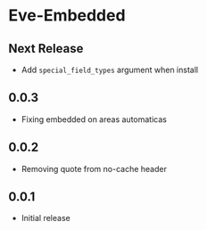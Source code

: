 Eve-Embedded
===========

Next Release
-----

* Add `special_field_types` argument when install

0.0.3
-----

* Fixing embedded on areas automaticas

0.0.2
-----

* Removing quote from no-cache header

0.0.1
-----

* Initial release

